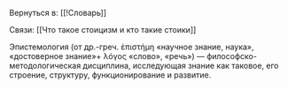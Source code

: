 Вернуться в: [[!Словарь]]

Связи: [[Что такое стоицизм и кто такие стоики]]

Эпистемология (от др.-греч. ἐπιστήμη «научное знание, наука», «достоверное знание»+ λόγος «слово», «речь») — философско-методологическая дисциплина, исследующая знание как таковое, его строение, структуру, функционирование и развитие.